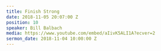 ```yaml
---
title: Finish Strong
date: 2018-11-05 20:07:00 Z
position: 10
speaker: Bill Balbach
media: https://www.youtube.com/embed/aIivK5ALI1A?ecver=2
sermon_date: 2018-11-04 10:00:00 Z
---
```


